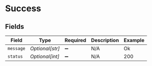 # Success


## Fields

| Field              | Type               | Required           | Description        | Example            |
| ------------------ | ------------------ | ------------------ | ------------------ | ------------------ |
| `message`          | *Optional[str]*    | :heavy_minus_sign: | N/A                | Ok                 |
| `status`           | *Optional[int]*    | :heavy_minus_sign: | N/A                | 200                |
